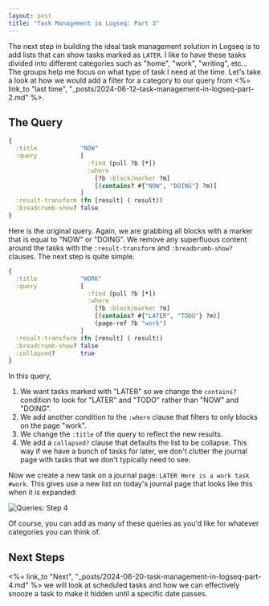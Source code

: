 ```yaml
---
layout: post
title: "Task Management in Logseq: Part 3"
---
```


The next step in building the ideal task management solution in
Logseq is to add lists that can show tasks marked as `LATER`. I like
to have these tasks divided into different categories such as "home",
"work", "writing", etc... The groups help me focus on what type of
task I need at the time. Let's take a look at how we would add a filter
for a category to our query from
<%= link_to "last time", "_posts/2024-06-12-task-management-in-logseq-part-2.md" %>.

## The Query

```clojure
{
  :title            "NOW"
  :query            [
                      :find (pull ?b [*])
                      :where
                        [?b :block/marker ?m]
                        [(contains? #{"NOW", "DOING"} ?m)]
                    ]
  :result-transform (fn [result] ( result))
  :breadcrumb-show? false
}
```

Here is the original query. Again, we are grabbing all blocks with a marker that is
equal to "NOW" or "DOING". We remove any superfluous content around the tasks with the
`:result-transform` and `:breadbrumb-show?` clauses. The next step is quite simple.

```clojure
{
  :title            "WORK"
  :query            [
                      :find (pull ?b [*])
                      :where
                        [?b :block/marker ?m]
                        [(contains? #{"LATER", "TODO"} ?m)]
                        (page-ref ?b "work")
                    ]
  :result-transform (fn [result] ( result))
  :breadcrumb-show? false
  :collapsed?       true
}
```

In this query,

1. We want tasks marked with "LATER" so we change the `contains?` condition to
look for "LATER" and "TODO" rather than "NOW" and "DOING".
2. We add another condition to the `:where` clause that filters to only
blocks on the page "work".
3. We change the `:title` of the query to reflect the new results.
4. We add a `collapsed?` clause that defaults the list to be collapse. This way if
we have a bunch of tasks for later, we don't clutter the journal page with tasks that
we don't typically need to see.

Now we create a new task on a journal page: `LATER Here is a work task #work`.
This gives use a new list on today's journal page that looks like this when it
is expanded:

![Queries: Step 4](/images/logseq-query-step-4.png)

Of course, you can add as many of these queries as you'd like for whatever categories
you can think of.

## Next Steps

<%= link_to "Next", "_posts/2024-06-20-task-management-in-logseq-part-4.md" %>
we will look at scheduled tasks and how we can effectively snooze a task to
make it hidden until a specific date passes.
